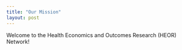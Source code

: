 ```yaml
---
title: "Our Mission"
layout: post
---
```


Welcome to the Health Economics and Outcomes Research (HEOR) Network! 




